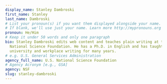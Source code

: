 ```yaml
---
display_name: Stanley Dambroski
first_name: Stanley
last_name: Dambroski
# List your pronoun(s) if you want them displayed alongside your name.
# If blank, we'll use just your name. Learn more http://mypronouns.org
pronoun: He/Him
# Keep it under 50 words and only one paragraph
bio: Stanley Dambroski edits web content and teaches plain writing at the U.S.
  National Science Foundation. He has a Ph.D. in English and has taught
  university and workplace writing for many years.
# e.g. U.S. General Services Administration
agency_full_name: U.S. National Science Foundation
# Agency Acronym [e.g., GSA]
agency: NSF
slug: stanley-dambroski
---
```

